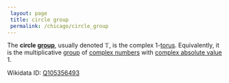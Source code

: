 ```yaml
---
 layout: page
 title: circle group
 permalink: /chicago/circle_group
---
```

The **circle [group](https://defsmath.github.io/DefsMath/group)**, usually denoted $\mathbb T$, is the complex $1$-[torus](https://defsmath.github.io/DefsMath/torus). Equivalently, it is the multiplicative [group](https://defsmath.github.io/DefsMath/group) of [complex numbers](https://defsmath.github.io/DefsMath/complex_numbers) with [complex absolute value](https://defsmath.github.io/DefsMath/complex_absolute_value) $1$. 

Wikidata ID: [Q105356493](https://www.wikidata.org/wiki/Q105356493)